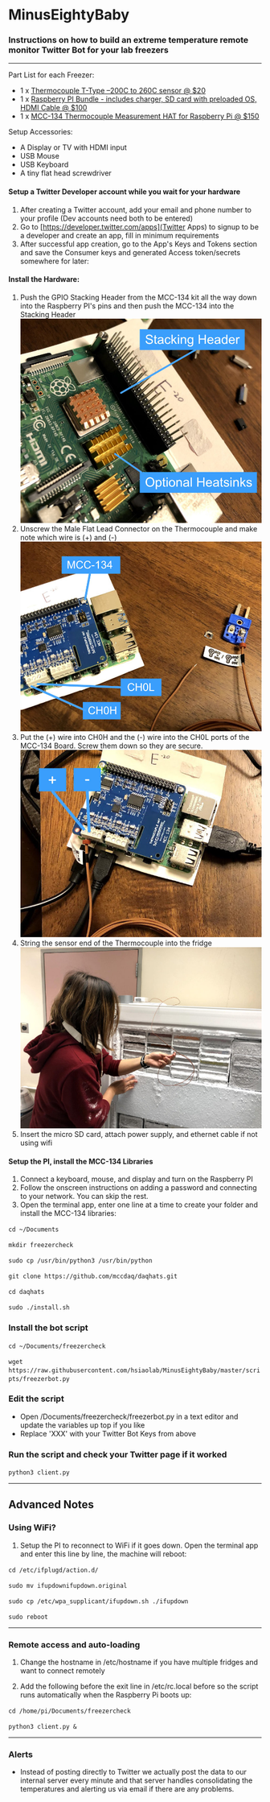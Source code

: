 # MinusEightyBaby

### Instructions on how to build an extreme temperature remote monitor Twitter Bot for your lab freezers

---

Part List for each Freezer:
    
* 1 x [Thermocouple T-Type –200C to 260C sensor @ $20](https://www.amazon.com/gp/product/B075QBB99D/ref=ppx_yo_dt_b_asin_title_o02_s00?ie=UTF8&psc=1)
* 1 x [Raspberry PI Bundle - includes charger, SD card with preloaded OS, HDMI Cable @ $100](https://www.amazon.com/gp/product/B07YRSYR3M/ref=ppx_yo_dt_b_asin_title_o02_s04?ie=UTF8&psc=1)
* 1 x [MCC-134 Thermocouple Measurement HAT for Raspberry Pi @ $150](https://www.mccdaq.com/DAQ-HAT/MCC-134.aspx)

Setup Accessories:

* A Display or TV with HDMI input
* USB Mouse
* USB Keyboard
* A tiny flat head screwdriver

#### Setup a Twitter Developer account while you wait for your hardware

1. After creating a Twitter account, add your email and phone number to your profile (Dev accounts need both to be entered)
2. Go to [https://developer.twitter.com/apps](Twitter Apps) to signup to be a developer and create an app, fill in minimum requirements
3. After successful app creation, go to the App's Keys and Tokens section and save the Consumer keys and generated Access token/secrets somewhere for later:

#### Install the Hardware: 

1. Push the GPIO Stacking Header from the MCC-134 kit all the way down into the Raspberry PI's pins and then push the MCC-134 into the Stacking Header
    ![GPIO Stacking Header](https://github.com/hsiaolab/MinusEightyBaby/blob/master/images/1first.jpg?raw=true)
2. Unscrew the Male Flat Lead Connector on the Thermocouple and make note which wire is (+) and (-)
    ![Male Flat Lead Connector](https://github.com/hsiaolab/MinusEightyBaby/blob/master/images/2mcc134.jpg?raw=true)
3. Put the (+) wire into CH0H and the (-) wire into the CH0L ports of the MCC-134 Board. Screw them down so they are secure.
    ![Thermocouple ports](https://github.com/hsiaolab/MinusEightyBaby/blob/master/images/3setup.jpg?raw=true)
4. String the sensor end of the Thermocouple into the fridge
    ![Freezer](https://github.com/hsiaolab/MinusEightyBaby/blob/master/images/5freeze.jpg?raw=true)
5. Insert the micro SD card, attach power supply, and ethernet cable if not using wifi

#### Setup the PI, install the MCC-134 Libraries

1. Connect a keyboard, mouse, and display and turn on the Raspberry PI
2. Follow the onscreen instructions on adding a password and connecting to your network. You can skip the rest.
3. Open the terminal app, enter one line at a time to create your folder and install the MCC-134 libraries:

`cd ~/Documents`

`mkdir freezercheck`

`sudo cp /usr/bin/python3 /usr/bin/python`

`git clone https://github.com/mccdaq/daqhats.git`

`cd daqhats`

`sudo ./install.sh`

### Install the bot script

`cd ~/Documents/freezercheck`

`wget https://raw.githubusercontent.com/hsiaolab/MinusEightyBaby/master/scripts/freezerbot.py`

### Edit the script

* Open /Documents/freezercheck/freezerbot.py in a text editor and update the variables up top if you like
* Replace 'XXX' with your Twitter Bot Keys from above

### Run the script and check your Twitter page if it worked

`python3 client.py`

---

## Advanced Notes

### Using WiFi?

1. Setup the PI to reconnect to WiFi if it goes down. Open the terminal app and enter this line by line, the machine will reboot:

`cd /etc/ifplugd/action.d/`

`sudo mv ifupdownifupdown.original`

`sudo cp /etc/wpa_supplicant/ifupdown.sh ./ifupdown`

`sudo reboot`

---
 
### Remote access and auto-loading

1. Change the hostname in /etc/hostname if you have multiple fridges and want to connect remotely

2. Add the following before the exit line in /etc/rc.local before so the script runs automatically when the Raspberry Pi boots up:

`cd /home/pi/Documents/freezercheck`

`python3 client.py &`

---

### Alerts

* Instead of posting directly to Twitter we actually post the data to our internal server every minute and that server handles consolidating the temperatures and alerting us via email if there are any problems.
